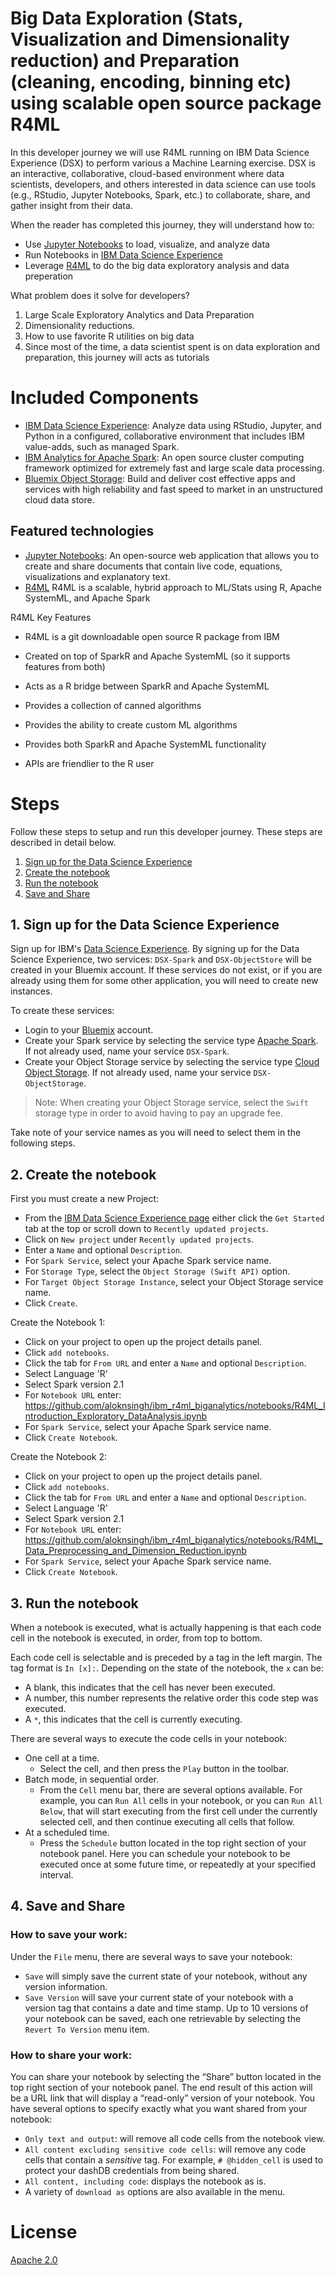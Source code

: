 # Big Data Exploration (Stats, Visualization and Dimensionality reduction) and Preparation (cleaning, encoding, binning etc) using scalable open source package R4ML

In this developer journey we will use R4ML running on IBM Data Science Experience (DSX) to perform various a Machine Learning exercise. DSX is an interactive, collaborative, cloud-based environment where data scientists, developers, and others interested in data science can use tools (e.g., RStudio, Jupyter Notebooks, Spark, etc.) to collaborate, share, and gather insight from their data.

When the reader has completed this journey, they will understand how to:

* Use [Jupyter Notebooks](http://jupyter.org/) to load, visualize, and analyze data
* Run Notebooks in [IBM Data Science Experience](https://datascience.ibm.com/)
* Leverage [R4ML](https://github.com/SparkTC/r4ml) to do the big data exploratory analysis and data preperation

What problem does it solve for developers?

1. Large Scale Exploratory Analytics and Data Preparation 
2. Dimensionality reductions.
3. How to use favorite R utilities on big data 
4. Since most of the time, a data scientist spent is on data exploration and preparation, this journey will acts as tutorials

# Included Components

* [IBM Data Science Experience](https://www.ibm.com/bs-en/marketplace/data-science-experience): Analyze data using RStudio, Jupyter, and Python in a configured, collaborative environment that includes IBM value-adds, such as managed Spark.
* [IBM Analytics for Apache Spark](https://console.ng.bluemix.net/catalog/services/apache-spark): An open source cluster computing framework optimized for extremely fast and large scale data processing.
* [Bluemix Object Storage](https://console.bluemix.net/catalog/services/object-storage): Build and deliver cost effective apps and services with high reliability and fast speed to market in an unstructured cloud data store.

## Featured technologies

* [Jupyter Notebooks](http://jupyter.org/): An open-source web application that allows you to create and share documents that contain live code, equations, visualizations and explanatory text.
* [R4ML](https://github.com/SparkTC/r4ml) R4ML is a scalable, hybrid approach to ML/Stats using R, Apache SystemML, and Apache Spark

R4ML Key Features

  - R4ML is a git downloadable open source R package from IBM

  - Created on top of SparkR and Apache SystemML (so it supports features from both)

  - Acts as a R bridge between SparkR and Apache SystemML

  - Provides a collection of canned algorithms

  - Provides the ability to create custom ML algorithms

  - Provides both SparkR and Apache SystemML functionality

  - APIs are friendlier to the R user

# Steps

Follow these steps to setup and run this developer journey. These steps are described in detail below.

1. [Sign up for the Data Science Experience](#1-sign-up-for-the-data-science-experience)
2. [Create the notebook](#2-create-the-notebook)
3. [Run the notebook](#3-run-the-notebook)
4. [Save and Share](#4-save-and-share)

## 1. Sign up for the Data Science Experience

Sign up for IBM's [Data Science Experience](http://datascience.ibm.com/). By signing up for the Data Science Experience, two services: ``DSX-Spark`` and ``DSX-ObjectStore`` will be created in your Bluemix account. If these services do not exist, or if you are already using them for some other application, you will need to create new instances.

To create these services:
* Login to your [Bluemix](http://bluemix.net) account.
* Create your Spark service by selecting the service type [Apache Spark](https://console.bluemix.net/catalog/services/apache-spark). If not already used, name your service ``DSX-Spark``. 
* Create your Object Storage service by selecting the service type [Cloud Object Storage](https://console.bluemix.net/catalog/infrastructure/object-storage-group). If not already used, name your service ``DSX-ObjectStorage``.

> Note: When creating your Object Storage service, select the ``Swift`` storage type in order to avoid having to pay an upgrade fee.

Take note of your service names as you will need to select them in the following steps.

## 2. Create the notebook

First you must create a new Project:
* From the [IBM Data Science Experience page](https://apsportal.ibm.com/analytics) either click the ``Get Started`` tab at the top or scroll down to ``Recently updated projects``.
* Click on ``New project`` under ``Recently updated projects``.
* Enter a ``Name`` and optional ``Description``. 
* For ``Spark Service``, select your Apache Spark service name.
* For ``Storage Type``, select the ``Object Storage (Swift API)`` option.
* For ``Target Object Storage Instance``, select your Object Storage service name.
* Click ``Create``.


Create the Notebook 1:
* Click on your project to open up the project details panel.
* Click ``add notebooks``.
* Click the tab for ``From URL`` and enter a ``Name`` and optional ``Description``.
* Select Language 'R'
* Select Spark version 2.1
* For ``Notebook URL`` enter: https://github.com/aloknsingh/ibm_r4ml_biganalytics/notebooks/R4ML_Introduction_Exploratory_DataAnalysis.ipynb
* For ``Spark Service``, select your Apache Spark service name.
* Click ``Create Notebook``.


Create the Notebook 2:
* Click on your project to open up the project details panel.
* Click ``add notebooks``.
* Click the tab for ``From URL`` and enter a ``Name`` and optional ``Description``.
* Select Language 'R'
* Select Spark version 2.1
* For ``Notebook URL`` enter: https://github.com/aloknsingh/ibm_r4ml_biganalytics/notebooks/R4ML_Data_Preprocessing_and_Dimension_Reduction.ipynb
* For ``Spark Service``, select your Apache Spark service name.
* Click ``Create Notebook``.


## 3. Run the notebook

When a notebook is executed, what is actually happening is that each code cell in
the notebook is executed, in order, from top to bottom.

Each code cell is selectable and is preceded by a tag in the left margin. The tag
format is `In [x]:`. Depending on the state of the notebook, the `x` can be:

* A blank, this indicates that the cell has never been executed.
* A number, this number represents the relative order this code step was executed.
* A `*`, this indicates that the cell is currently executing.

There are several ways to execute the code cells in your notebook:

* One cell at a time.
  * Select the cell, and then press the `Play` button in the toolbar.
* Batch mode, in sequential order.
  * From the `Cell` menu bar, there are several options available. For example, you
    can `Run All` cells in your notebook, or you can `Run All Below`, that will
    start executing from the first cell under the currently selected cell, and then
    continue executing all cells that follow.
* At a scheduled time.
  * Press the `Schedule` button located in the top right section of your notebook
    panel. Here you can schedule your notebook to be executed once at some future
    time, or repeatedly at your specified interval.

## 4. Save and Share

### How to save your work:

Under the `File` menu, there are several ways to save your notebook:

* `Save` will simply save the current state of your notebook, without any version
  information.
* `Save Version` will save your current state of your notebook with a version tag
  that contains a date and time stamp. Up to 10 versions of your notebook can be
  saved, each one retrievable by selecting the `Revert To Version` menu item.

### How to share your work:

You can share your notebook by selecting the “Share” button located in the top
right section of your notebook panel. The end result of this action will be a URL
link that will display a “read-only” version of your notebook. You have several
options to specify exactly what you want shared from your notebook:

* `Only text and output`: will remove all code cells from the notebook view.
* `All content excluding sensitive code cells`:  will remove any code cells
  that contain a *sensitive* tag. For example, `# @hidden_cell` is used to protect
  your dashDB credentials from being shared.
* `All content, including code`: displays the notebook as is.
* A variety of `download as` options are also available in the menu.

# License

[Apache 2.0](LICENSE)
